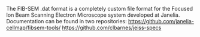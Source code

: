 The FIB-SEM .dat format is a completely custom file format for the Focused Ion Beam Scanning Electron Microscope system developed at Janelia. Documentation can be found in two repositories:
https://github.com/janelia-cellmap/fibsem-tools/
https://github.com/clbarnes/jeiss-specs
